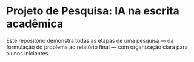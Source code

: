 # Projeto de Pesquisa: IA na escrita acadêmica
Este repositório demonstra todas as etapas de uma pesquisa — da formulação do problema ao relatório final — com organização clara para alunos iniciantes.
